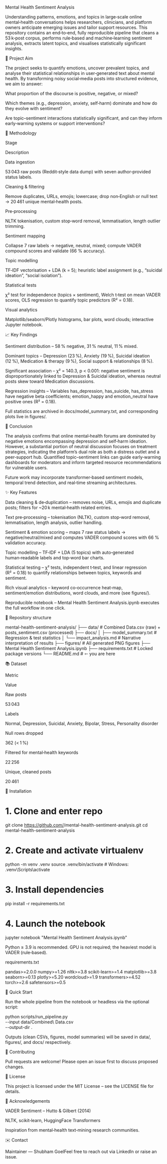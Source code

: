 Mental Health Sentiment Analysis

Understanding patterns, emotions, and topics in large‑scale online mental‑health conversations helps researchers, clinicians, and platform owners anticipate emerging issues and tailor support resources. This repository contains an end‑to‑end, fully reproducible pipeline that cleans a 53 k‑post corpus, performs rule‑based and machine‑learning sentiment analysis, extracts latent topics, and visualises statistically significant insights.

🎯 Project Aim

The project seeks to quantify emotions, uncover prevalent topics, and analyse their statistical relationships in user‑generated text about mental health. By transforming noisy social‑media posts into structured evidence, we aim to answer:

What proportion of the discourse is positive, negative, or mixed?

Which themes (e.g., depression, anxiety, self‑harm) dominate and how do they evolve with sentiment?

Are topic–sentiment interactions statistically significant, and can they inform early‑warning systems or support interventions?

🔬 Methodology

Stage

Description

Data ingestion

53 043 raw posts (Reddit‑style data dump) with seven author‑provided status labels.

Cleaning & filtering

Remove duplicates, URLs, emojis; lowercase; drop non‑English or null text → 20 461 unique mental‑health posts.

Pre‑processing

NLTK tokenisation, custom stop‑word removal, lemmatisation, length outlier trimming.

Sentiment mapping

Collapse 7 raw labels → negative, neutral, mixed; compute VADER compound scores and validate (66 % accuracy).

Topic modelling

TF‑IDF vectorisation + LDA (k = 5); heuristic label assignment (e.g., “suicidal ideation”, “social isolation”).

Statistical tests

χ² test for independence (topics × sentiment), Welch t‑test on mean VADER scores, OLS regression to quantify topic predictors (R² = 0.18).

Visual analytics

Matplotlib/seaborn/Plotly histograms, bar plots, word clouds; interactive Jupyter notebook.

📈 Key Findings

Sentiment distribution – 58 % negative, 31 % neutral, 11 % mixed.

Dominant topics – Depression (23 %), Anxiety (19 %), Suicidal ideation (12 %), Medication & therapy (9 %), Social support & relationships (8 %).

Significant association – χ² = 140.3, p < 0.001: negative sentiment is disproportionately linked to Depression & Suicidal ideation, whereas neutral posts skew toward Medication discussions.

Regression insights – Variables has_depression, has_suicide, has_stress have negative beta coefficients; emotion_happy and emotion_neutral have positive ones (R² = 0.18).

Full statistics are archived in docs/model_summary.txt, and corresponding plots live in figures/.

📝 Conclusion

The analysis confirms that online mental‑health forums are dominated by negative emotions encompassing depression and self‑harm ideation. However, a substantial portion of neutral discussion focuses on treatment strategies, indicating the platform’s dual role as both a distress outlet and a peer‑support hub. Quantified topic–sentiment links can guide early‑warning dashboards for moderators and inform targeted resource recommendations for vulnerable users.

Future work may incorporate transformer‑based sentiment models, temporal trend detection, and real‑time streaming architectures.

✨ Key Features

Data cleaning & de‑duplication – removes noise, URLs, emojis and duplicate posts; filters for ~20 k mental‑health related entries.

Text pre‑processing – tokenisation (NLTK), custom stop‑word removal, lemmatisation, length analysis, outlier handling.

Sentiment & emotion scoring – maps 7 raw status labels → negative/neutral/mixed and computes VADER compound scores with 66 % validation accuracy.

Topic modelling – TF‑IDF + LDA (5 topics) with auto‑generated human‑readable labels and top‑word bar charts.

Statistical testing – χ² tests, independent t‑test, and linear regression (R² = 0.18) to quantify relationships between topics, keywords and sentiment.

Rich visual analytics – keyword co‑occurrence heat‑map, sentiment/emotion distributions, word clouds, and more (see figures/).

Reproducible notebook – Mental Health Sentiment Analysis.ipynb executes the full workflow in one click.

📂 Repository structure

mental-health-sentiment-analysis/
├── data/                     # Combined Data.csv (raw) + posts_sentiment.csv (processed)
├── docs/
│   ├── model_summary.txt     # Regression & test statistics
│   └── impact_analysis.md    # Narrative interpretation of results
├── figures/                  # All generated PNG figures
├── Mental Health Sentiment Analysis.ipynb
├── requirements.txt          # Locked package versions
└── README.md                 # ⇽ you are here

📚 Dataset

Metric

Value

Raw posts

53 043

Labels

Normal, Depression, Suicidal, Anxiety, Bipolar, Stress, Personality disorder

Null rows dropped

362 (< 1 %)

Filtered for mental‑health keywords

22 256

Unique, cleaned posts

20 461

🔧 Installation

# 1. Clone and enter repo
git clone https://github.com/<your-handle>/mental-health-sentiment-analysis.git
cd mental-health-sentiment-analysis

# 2. Create and activate virtualenv
python -m venv .venv
source .venv/bin/activate   # Windows: .venv\Scripts\activate

# 3. Install dependencies
pip install -r requirements.txt

# 4. Launch the notebook
jupyter notebook "Mental Health Sentiment Analysis.ipynb"

Python ≥ 3.9 is recommended. GPU is not required; the heaviest model is VADER (rule‑based).

requirements.txt

pandas>=2.0.0
numpy>=1.26
nltk>=3.8
scikit-learn>=1.4
matplotlib>=3.8
seaborn>=0.13
plotly>=5.20
wordcloud>=1.9
transformers>=4.52
torch>=2.6
safetensors>=0.5

🚀 Quick Start

Run the whole pipeline from the notebook or headless via the optional script:

python scripts/run_pipeline.py \
  --input data/Combined\ Data.csv \
  --output-dir .

Outputs (clean CSVs, figures, model summaries) will be saved in data/, figures/, and docs/ respectively.

🤝 Contributing

Pull requests are welcome! Please open an issue first to discuss proposed changes.

📜 License

This project is licensed under the MIT License – see the LICENSE file for details.

🙏 Acknowledgements

VADER Sentiment – Hutto & Gilbert (2014)

NLTK, scikit‑learn, HuggingFace Transformers

Inspiration from mental‑health text‑mining research communities.

✉️ Contact

Maintainer — Shubham GoelFeel free to reach out via LinkedIn or raise an issue.

